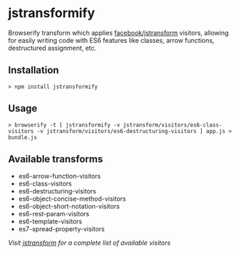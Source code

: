# jstransformify

Browserify transform which applies [facebook/jstransform](https://github.com/facebook/jstransform) visitors, allowing for easily writing code with ES6 features like classes, arrow functions, destructured assignment, etc.

## Installation

    > npm install jstransformify

## Usage

    > browserify -t [ jstransformify -v jstransform/visitors/es6-class-visitors -v jstransform/visitors/es6-destructuring-visitors ] app.js > bundle.js

## Available transforms
 - es6-arrow-function-visitors
 - ​es6-class-visitors
 - ​es6-destructuring-visitors
 - ​es6-object-concise-method-visitors
 - ​es6-object-short-notation-visitors
 - ​es6-rest-param-visitors
 - ​es6-template-visitors
 - ​es7-spread-property-visitors

 _Visit [jstransform](https://github.com/facebook/jstransform/tree/master/visitors) for a complete list of available visitors_

